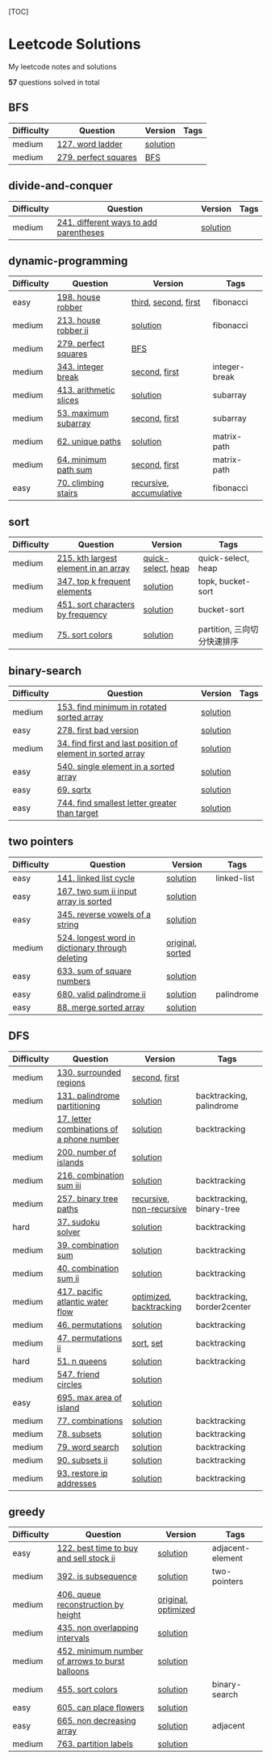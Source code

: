 [TOC] 

# Leetcode Solutions
My leetcode notes and solutions

**57** questions solved in total
## BFS
| Difficulty | Question | Version | Tags |
| ------ | ------ | ------ | ------ |
| medium | [127. word ladder](https://leetcode.com/problems/word-ladder/description/) | [solution](./solutions/127.py) |  |
| medium | [279. perfect squares](https://leetcode.com/problems/perfect-squares/description/) | [BFS](./solutions/279.BFS.py) |  |
## divide-and-conquer
| Difficulty | Question | Version | Tags |
| ------ | ------ | ------ | ------ |
| medium | [241. different ways to add parentheses](https://leetcode.com/problems/different-ways-to-add-parentheses/description/) | [solution](./solutions/241.py) |  |
## dynamic-programming
| Difficulty | Question | Version | Tags |
| ------ | ------ | ------ | ------ |
| easy | [198. house robber](https://leetcode.com/problems/house-robber/description/) | [third](./solutions/198.third.py), [second](./solutions/198.second.py), [first](./solutions/198.first.py) | fibonacci |
| medium | [213. house robber ii](https://leetcode.com/problems/house-robber-ii/description/) | [solution](./solutions/213.py) | fibonacci |
| medium | [279. perfect squares](https://leetcode.com/problems/perfect-squares/description/) | [BFS](./solutions/279.BFS.py) |  |
| medium | [343. integer break](https://leetcode.com/problems/integer-break/description/) | [second](./solutions/343.second.py), [first](./solutions/343.first.py) | integer-break |
| medium | [413. arithmetic slices](https://leetcode.com/problems/arithmetic-slices/description/) | [solution](./solutions/413.py) | subarray |
| medium | [53. maximum subarray](https://leetcode.com/problems/maximum-subarray/description/) | [second](./solutions/53.second.py), [first](./solutions/53.first.py) | subarray |
| medium | [62. unique paths](https://leetcode.com/problems/unique-paths/description/) | [solution](./solutions/62.py) | matrix-path |
| medium | [64. minimum path sum](https://leetcode.com/problems/minimum-path-sum/description/) | [second](./solutions/64.second.py), [first](./solutions/64.first.py) | matrix-path |
| easy | [70. climbing stairs](https://leetcode.com/problems/climbing-stairs/description/) | [recursive](./solutions/70.recursive.py), [accumulative](./solutions/70.accumulative.py) | fibonacci |
## sort
| Difficulty | Question | Version | Tags |
| ------ | ------ | ------ | ------ |
| medium | [215. kth largest element in an array](https://leetcode.com/problems/kth-largest-element-in-an-array/description/) | [quick-select](./solutions/215.quick-select.py), [heap](./solutions/215.heap.py) | quick-select, heap |
| medium | [347. top k frequent elements](https://leetcode.com/problems/top-k-frequent-elements/description/) | [solution](./solutions/347.py) | topk, bucket-sort |
| medium | [451. sort characters by frequency](https://leetcode.com/problems/sort-characters-by-frequency/description/) | [solution](./solutions/451.py) | bucket-sort |
| medium | [75. sort colors](https://leetcode.com/problems/sort-colors/description/) | [solution](./solutions/75.py) | partition, 三向切分快速排序 |
## binary-search
| Difficulty | Question | Version | Tags |
| ------ | ------ | ------ | ------ |
| medium | [153. find minimum in rotated sorted array](https://leetcode.com/problems/find-minimum-in-rotated-sorted-array/description/) | [solution](./solutions/153.py) |  |
| easy | [278. first bad version](https://leetcode.com/problems/first-bad-version/description/) | [solution](./solutions/278.py) |  |
| medium | [34. find first and last position of element in sorted array](https://leetcode.com/problems/find-first-and-last-position-of-element-in-sorted-array/description/) | [solution](./solutions/34.py) |  |
| easy | [540. single element in a sorted array](https://leetcode.com/problems/single-element-in-a-sorted-array/description/) | [solution](./solutions/540.py) |  |
| easy | [69. sqrtx](https://leetcode.com/problems/sqrtx/description/) | [solution](./solutions/69.py) |  |
| easy | [744. find smallest letter greater than target](https://leetcode.com/problems/find-smallest-letter-greater-than-target/description/) | [solution](./solutions/744.py) |  |
## two pointers
| Difficulty | Question | Version | Tags |
| ------ | ------ | ------ | ------ |
| easy | [141. linked list cycle](https://leetcode.com/problems/linked-list-cycle/description/) | [solution](./solutions/141.py) | linked-list |
| easy | [167. two sum ii input array is sorted](https://leetcode.com/problems/two-sum-ii-input-array-is-sorted/description/) | [solution](./solutions/167.py) |  |
| easy | [345. reverse vowels of a string](https://leetcode.com/problems/reverse-vowels-of-a-string/description/) | [solution](./solutions/345.py) |  |
| medium | [524. longest word in dictionary through deleting](https://leetcode.com/problems/longest-word-in-dictionary-through-deleting/description/) | [original](./solutions/524.original.py), [sorted](./solutions/524.sorted.py) |  |
| easy | [633. sum of square numbers](https://leetcode.com/problems/sum-of-square-numbers/description/) | [solution](./solutions/633.py) |  |
| easy | [680. valid palindrome ii](https://leetcode.com/problems/valid-palindrome-ii/description/) | [solution](./solutions/680.py) | palindrome |
| easy | [88. merge sorted array](https://leetcode.com/problems/merge-sorted-array/description/) | [solution](./solutions/88.py) |  |
## DFS
| Difficulty | Question | Version | Tags |
| ------ | ------ | ------ | ------ |
| medium | [130. surrounded regions](https://leetcode.com/problems/surrounded-regions/description/) | [second](./solutions/130.second.py), [first](./solutions/130.first.py) |  |
| medium | [131. palindrome partitioning](https://leetcode.com/problems/palindrome-partitioning/description/) | [solution](./solutions/131.py) | backtracking, palindrome |
| medium | [17. letter combinations of a phone number](https://leetcode.com/problems/letter-combinations-of-a-phone-number/description/) | [solution](./solutions/17.py) | backtracking |
| medium | [200. number of islands](https://leetcode.com/problems/number-of-islands/description/) | [solution](./solutions/200.py) |  |
| medium | [216. combination sum iii](https://leetcode.com/problems/combination-sum-iii/description/) | [solution](./solutions/216.py) | backtracking |
| medium | [257. binary tree paths](https://leetcode.com/problems/binary-tree-paths/description/) | [recursive](./solutions/257.recursive.py), [non-recursive](./solutions/257.non-recursive.py) | backtracking, binary-tree |
| hard | [37. sudoku solver](https://leetcode.com/problems/sudoku-solver/description/) | [solution](./solutions/37.py) | backtracking |
| medium | [39. combination sum](https://leetcode.com/problems/combination-sum/description/) | [solution](./solutions/39.py) | backtracking |
| medium | [40. combination sum ii](https://leetcode.com/problems/combination-sum-ii/description/) | [solution](./solutions/40.py) | backtracking |
| medium | [417. pacific atlantic water flow](https://leetcode.com/problems/pacific-atlantic-water-flow/description/) | [optimized](./solutions/417.optimized.py), [backtracking](./solutions/417.backtracking.py) | backtracking, border2center |
| medium | [46. permutations](https://leetcode.com/problems/permutations/description/) | [solution](./solutions/46.py) | backtracking |
| medium | [47. permutations ii](https://leetcode.com/problems/permutations-ii/description/) | [sort](./solutions/47.sort.py), [set](./solutions/47.set.py) | backtracking |
| hard | [51. n queens](https://leetcode.com/problems/n-queens/description/) | [solution](./solutions/51.py) | backtracking |
| medium | [547. friend circles](https://leetcode.com/problems/friend-circles/description/) | [solution](./solutions/547.py) |  |
| easy | [695. max area of island](https://leetcode.com/problems/max-area-of-island/description/) | [solution](./solutions/695.py) |  |
| medium | [77. combinations](https://leetcode.com/problems/combinations/description/) | [solution](./solutions/77.py) | backtracking |
| medium | [78. subsets](https://leetcode.com/problems/subsets/description/) | [solution](./solutions/78.py) | backtracking |
| medium | [79. word search](https://leetcode.com/problems/word-search/description/) | [solution](./solutions/79.py) | backtracking |
| medium | [90. subsets ii](https://leetcode.com/problems/subsets-ii/description/) | [solution](./solutions/90.py) | backtracking |
| medium | [93. restore ip addresses](https://leetcode.com/problems/restore-ip-addresses/description/) | [solution](./solutions/93.py) | backtracking |
## greedy
| Difficulty | Question | Version | Tags |
| ------ | ------ | ------ | ------ |
| easy | [122. best time to buy and sell stock ii](https://leetcode.com/problems/best-time-to-buy-and-sell-stock-ii/description/) | [solution](./solutions/122.py) | adjacent-element |
| medium | [392. is subsequence](https://leetcode.com/problems/is-subsequence/description/) | [solution](./solutions/392.py) | two-pointers |
| medium | [406. queue reconstruction by height](https://leetcode.com/problems/queue-reconstruction-by-height/description/) | [original](./solutions/406.original.py), [optimized](./solutions/406.optimized.py) |  |
| medium | [435. non overlapping intervals](https://leetcode.com/problems/non-overlapping-intervals/description/) | [solution](./solutions/435.py) |  |
| medium | [452. minimum number of arrows to burst balloons](https://leetcode.com/problems/minimum-number-of-arrows-to-burst-balloons/description/) | [solution](./solutions/452.py) |  |
| medium | [455. sort colors](https://leetcode.com/problems/sort-colors/description/) | [solution](./solutions/455.py) | binary-search |
| easy | [605. can place flowers](https://leetcode.com/problems/can-place-flowers/description/) | [solution](./solutions/605.py) |  |
| easy | [665. non decreasing array](https://leetcode.com/problems/non-decreasing-array/description/) | [solution](./solutions/665.py) | adjacent |
| medium | [763. partition labels](https://leetcode.com/problems/partition-labels/description/) | [solution](./solutions/763.py) |  |
